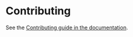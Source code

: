 # Contributing

See the [Contributing guide in the documentation](https://dlrsp.github.io/django-filer-optimizer/community/contributing/).
